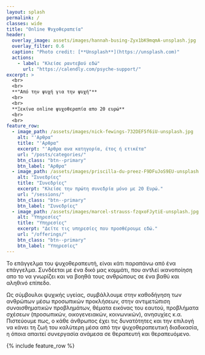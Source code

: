 ```yaml
---
layout: splash
permalink: /
classes: wide
title: "Online Ψυχοθεραπεία"
header:
  overlay_image: assets/images/hannah-busing-Zyx1bK9mqmA-unsplash.jpg
  overlay_filter: 0.6
  caption: "Photo credit: [**Unsplash**](https://unsplash.com)"
  actions:
    - label: "Κλείσε ραντεβού εδώ"
      url: "https://calendly.com/psyche-support/"
excerpt: >
  <br>
  <br>
  **"Από την ψυχή για την ψυχή"**
  <br>
  <br>
  **Ξεκίνα online ψυχοθεραπία απο 20 ευρώ**
  <br>  
  <br>
feature_row:
  - image_path: /assets/images/nick-fewings-732DEF5f6iU-unsplash.jpg
    alt: "'Αρθρα"
    title: "'Αρθρα"
    excerpt: "'Αρθρα ανα κατηγορία, έτος ή ετικέτα"
    url: "/posts/categories/"
    btn_class: "btn--primary"
    btn_label: "Αρθρα"
  - image_path: /assets/images/priscilla-du-preez-F9DFuJoS9EU-unsplash.jpg
    alt: "Συνεδρίες"
    title: "Συνεδρίες"
    excerpt: "Κλείσε την πρώτη συνεδρία μόνο με 20 Ευρώ."
    url: "/sessions/"
    btn_class: "btn--primary"
    btn_label: "Συνεδρίες"
  - image_path: /assets/images/marcel-strauss-fzqxoFJytiE-unsplash.jpg
    alt: "Υπηρεσίες"
    title: "Υπηρεσίες"
    excerpt: "Δείτε τις υπηρεσίες που προσθέρουμε εδώ."
    url: "/offerings/"
    btn_class: "btn--primary"
    btn_label: "Υπηρεσίες"
---
```


Το επάγγελμα του ψυχοθεραπευτή, είναι κάτι παραπάνω από ένα επάγγελμα. Συνδέεται με ένα δικό μας κομμάτι, που αντλεί ικανοποίηση απο το να γνωρίζει και να βοηθά τους ανθρώπους σε ένα βαθύ και αληθινό επίπεδο.

Ως σύμβουλοι ψυχικής υγείας, συμβάλλουμε στην καθοδήγηση των ανθρώπων μέσω προσωπικών προκλήσεων, στην αντιμετώπιση συναισθηματικών προβλημάτων, θέματα εικόνας του εαυτού, προβλήματα σχέσεων (προσωπικών, οικογενειακών, κοινωνικών), ανησυχίες κ.α. Πιστεύουμε πως, ο κάθε άνθρωπος έχει τις δυνατότητες και την επιλογή να κάνει τη ζωή του καλύτερη μέσα από την ψυχοθεραπευτική διαδικασία, η όποια απαιτεί συνεργασία ανάμεσα σε θεραπευτή και θεραπευόμενο.

{% include feature_row %}
